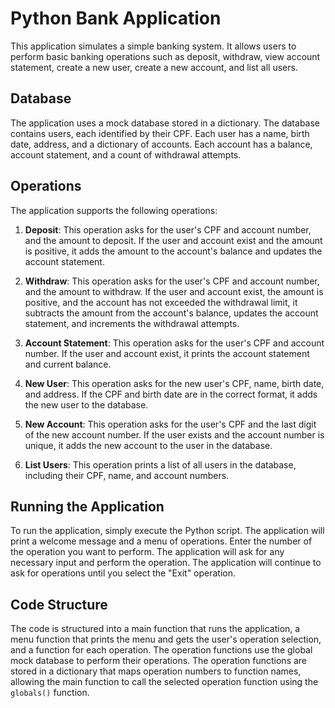 # Python Bank Application

This application simulates a simple banking system. It allows users to perform basic banking operations such as deposit, withdraw, view account statement, create a new user, create a new account, and list all users.

## Database

The application uses a mock database stored in a dictionary. The database contains users, each identified by their CPF. Each user has a name, birth date, address, and a dictionary of accounts. Each account has a balance, account statement, and a count of withdrawal attempts.

## Operations

The application supports the following operations:

1. **Deposit**: This operation asks for the user's CPF and account number, and the amount to deposit. If the user and account exist and the amount is positive, it adds the amount to the account's balance and updates the account statement.

2. **Withdraw**: This operation asks for the user's CPF and account number, and the amount to withdraw. If the user and account exist, the amount is positive, and the account has not exceeded the withdrawal limit, it subtracts the amount from the account's balance, updates the account statement, and increments the withdrawal attempts.

3. **Account Statement**: This operation asks for the user's CPF and account number. If the user and account exist, it prints the account statement and current balance.

4. **New User**: This operation asks for the new user's CPF, name, birth date, and address. If the CPF and birth date are in the correct format, it adds the new user to the database.

5. **New Account**: This operation asks for the user's CPF and the last digit of the new account number. If the user exists and the account number is unique, it adds the new account to the user in the database.

6. **List Users**: This operation prints a list of all users in the database, including their CPF, name, and account numbers.

## Running the Application

To run the application, simply execute the Python script. The application will print a welcome message and a menu of operations. Enter the number of the operation you want to perform. The application will ask for any necessary input and perform the operation. The application will continue to ask for operations until you select the "Exit" operation.

## Code Structure

The code is structured into a main function that runs the application, a menu function that prints the menu and gets the user's operation selection, and a function for each operation. The operation functions use the global mock database to perform their operations. The operation functions are stored in a dictionary that maps operation numbers to function names, allowing the main function to call the selected operation function using the `globals()` function.